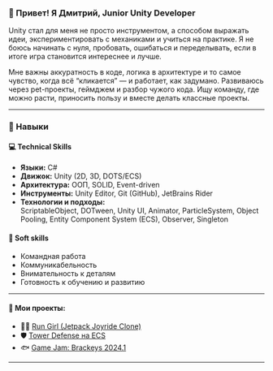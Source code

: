 ### 👋 Привет! Я Дмитрий, Junior Unity Developer

Unity стал для меня не просто инструментом, а способом выражать идеи, экспериментировать с механиками и учиться на практике. Я не боюсь начинать с нуля, пробовать, ошибаться и переделывать, если в итоге игра становится интереснее и лучше.

Мне важны аккуратность в коде, логика в архитектуре и то самое чувство, когда всё “кликается” — и работает, как задумано. Развиваюсь через pet-проекты, геймджем и разбор чужого кода. Ищу команду, где можно расти, приносить пользу и вместе делать классные проекты.

---

### 🧠 Навыки

#### 💻 Technical Skills

- **Языки:** C#
- **Движок:** Unity (2D, 3D, DOTS/ECS)
- **Архитектура:** ООП, SOLID, Event-driven
- **Инструменты:** Unity Editor, Git (GitHub), JetBrains Rider
- **Технологии и подходы:**  
  ScriptableObject, DOTween, Unity UI, Animator, ParticleSystem, Object Pooling, Entity Component System (ECS), Observer, Singleton

#### 🤝 Soft skills

- Командная работа  
- Коммуникабельность  
- Внимательность к деталям  
- Готовность к обучению и развитию

---

#### 📌 Мои проекты:
- 🏃‍♀️ [Run Girl (Jetpack Joyride Clone)](https://github.com/SweetJS64/unity-run-girl)  
- 🛡️ [Tower Defense на ECS](https://github.com/SweetJS64/untity-td-core)  
- 🐟 [Game Jam: Brackeys 2024.1](https://itch.io/jam/brackeys-13/rate/3349683)

---





<!--
**SweetJS64/SweetJS64** is a ✨ _special_ ✨ repository because its `README.md` (this file) appears on your GitHub profile.

Here are some ideas to get you started:

- 🔭 I’m currently working on ...
- 🌱 I’m currently learning ...
- 👯 I’m looking to collaborate on ...
- 🤔 I’m looking for help with ...
- 💬 Ask me about ...
- 📫 How to reach me: ...
- 😄 Pronouns: ...
- ⚡ Fun fact: ...
-->
